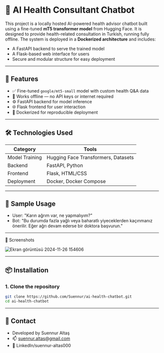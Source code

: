 # 🧠 AI Health Consultant Chatbot

This project is a locally hosted AI-powered health advisor chatbot built using a fine-tuned **mT5 transformer model** from Hugging Face. It is designed to provide health-related consultation in Turkish, running fully offline. The system is deployed in a **Dockerized architecture** and includes:

- A FastAPI backend to serve the trained model
- A Flask-based web interface for users
- Secure and modular structure for easy deployment

---

## 🚀 Features

- ✅ Fine-tuned `google/mt5-small` model with custom health Q&A data
- 🧠 Works offline — no API keys or internet required
- ⚙️ FastAPI backend for model inference
- 🌐 Flask frontend for user interaction
- 🐳 Dockerized for reproducible deployment

---

## 🛠️ Technologies Used

| Category        | Tools                             |
|----------------|------------------------------------|
| Model Training  | Hugging Face Transformers, Datasets |
| Backend         | FastAPI, Python                    |
| Frontend        | Flask, HTML/CSS                    |
| Deployment      | Docker, Docker Compose             |

---

## 🧪 Sample Usage
- User: "Karın ağrım var, ne yapmalıyım?"
- Bot: "Bu durumda fazla yağlı veya baharatlı yiyeceklerden kaçınmanız önerilir. Eğer ağrı devam ederse bir doktora başvurun."

---

📸 Screenshots

![Ekran görüntüsü 2024-11-26 154606](https://github.com/user-attachments/assets/f0bdbbfc-f521-4117-a101-e983b31ce332)


---

## 📦 Installation

### 1. Clone the repository
```bash
git clone https://github.com/Suennur/ai-health-chatbot.git
cd ai-health-chatbot
```

---

## 🤝 Contact
- Developed by Suennur Altaş
- 📫 suennur.altas@gmail.com
- 🔗 LinkedIn/suennur-altas000
